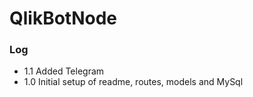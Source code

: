 # QlikBotNode

### Log

- 1.1 Added Telegram
- 1.0 Initial setup of readme, routes, models and MySql